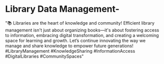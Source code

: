 # Library Data Management-

"📚 Libraries are the heart of knowledge and community! Efficient library management isn't just about organizing books—it's about fostering access to information, embracing digital transformation, and creating a welcoming space for learning and growth. Let’s continue innovating the way we manage and share knowledge to empower future generations! #LibraryManagement #KnowledgeSharing #InformationAccess #DigitalLibraries #CommunitySpaces"
